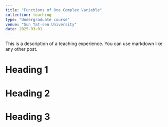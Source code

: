 ```yaml
---
title: "Functions of One Complex Variable"
collection: teaching
type: "Undergraduate course"
venue: "Sun Yat-sen University"
date: 2025-03-01
---
```


This is a description of a teaching experience. You can use markdown like any other post.

Heading 1
======

Heading 2
======

Heading 3
======
